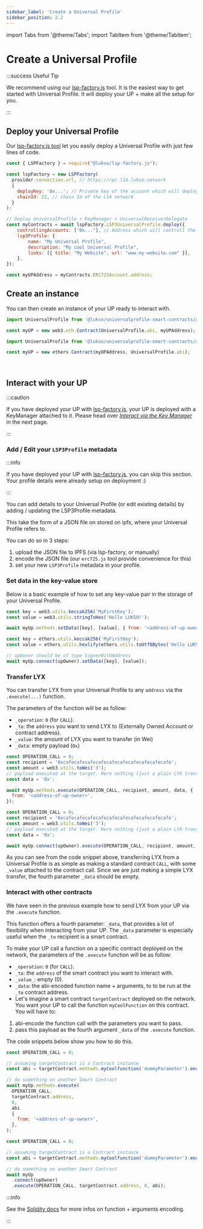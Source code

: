 ```yaml
---
sidebar_label: 'Create a Universal Profile'
sidebar_position: 2.2
---
```


import Tabs from '@theme/Tabs';
import TabItem from '@theme/TabItem';

# Create a Universal Profile

:::success Useful Tip

We recommend using our [lsp-factory.js](../tools/lsp-factoryjs/introduction/getting-started.md) tool. It is the easiest way to get started with Universal Profile. It will deploy your UP + make all the setup for you.

:::

## Deploy your Universal Profile

Our [lsp-factory.js tool](../tools/lsp-factoryjs/introduction/getting-started.md) let you easily deploy a Universal Profile with just few lines of code.

```javascript
const { LSPFactory } = require("@lukso/lsp-factory.js");

const lspFactory = new LSPFactory(
  provider.connection.url, // https://rpc.l14.lukso.network
  {
    deployKey: '0x...'; // Private key of the account which will deploy the UP,
    chainId: 22, // chain Id of the L14 network
  }
);

// Deploy UniversalProfile + KeyManager + UniversalReceiverDelegate
const myContracts = await lspFactory.LSP3UniversalProfile.deploy({
    controllingAccounts: ["0x..."], // Address which will controll the UP
    lsp3Profile: {
        name: "My Universal Profile",
        description: "My cool Universal Profile",
        links: [{ title: "My Website", url: "www.my-website.com" }],
    },
});

const myUPAddress = myContracts.ERC725Account.address;
```

## Create an instance

You can then create an instance of your UP ready to interact with.

<Tabs>
  
  <TabItem value="web3js" label="web3.js">

```javascript
import UniversalProfile from '@lukso/universalprofile-smart-contracts/artifacts/UniversalProfile.json';

const myUP = new web3.eth.Contract(UniversalProfile.abi, myUPAddress);
```

  </TabItem>
  
  <TabItem value="ethersjs" label="ethers.js">

```javascript
import UniversalProfile from '@lukso/universalprofile-smart-contracts/artifacts/UniversalProfile.json';

const myUP = new ethers.Contract(myUPAddress, UniversalProfile.abi);
```

  </TabItem>

</Tabs>

<br/>

## Interact with your UP

:::caution

If you have deployed your UP with [lsp-factory.js](../tools/lsp-factoryjs/introduction/getting-started.md), your UP is deployed with a KeyManager attached to it.
Please head over [_Interact via the Key Manager_](./02-add-key-manager.md) in the next page.

:::

### Add / Edit your `LSP3Profile` metadata

:::info

If you have deployed your UP with [lsp-factory.js](../tools/lsp-factoryjs/introduction/getting-started.md), you can skip this section. Your profile details were already setup on deployment :)

:::

You can add details to your Universal Profile (or edit existing details) by adding / updating the LSP3Profile metadata.

This take the form of a JSON file on stored on ipfs, where your Universal Profile refers to.

You can do so in 3 steps:

1. upload the JSON file to IPFS (via lsp-factory, or manually)
2. encode the JSON file (our `erc725.js` tool provide convenience for this)
3. set your new `LSP3Profile` metadata in your profile.

### Set data in the key-value store

Below is a basic example of how to set any key-value pair in the storage of your Universal Profile.

<Tabs>
  
  <TabItem value="web3js" label="web3.js">

```javascript
const key = web3.utils.keccak256('MyFirstKey');
const value = web3.utils.stringToHex('Hello LUKSO!');

await myUp.methods.setData([key], [value], { from: '<address-of-up-owner>' });
```

  </TabItem>
  
  <TabItem value="ethersjs" label="ethers.js">

```javascript
const key = ethers.utils.keccak256('MyFirstKey');
const value = ethers.utils.hexlify(ethers.utils.toUtf8Bytes('Hello LUKSO!'));

// upOwner should be of type SignerWithAddress
await myUp.connect(upOwner).setData([key], [value]);
```

  </TabItem>

</Tabs>

### Transfer LYX

You can transfer LYX from your Universal Profile to any `address` via the `.execute(...)` function.

The parameters of the function will be as follow:

- `_operation`: `0` (for `CALL`).
- `_to`: the `address` you want to send LYX to (Externally Owned Account or contract address).
- `_value`: the amount of LYX you want to transfer (in Wei)
- `_data`: empty payload (`0x`)

<Tabs>
  
  <TabItem value="web3js" label="web3.js">

```javascript
const OPERATION_CALL = 0;
const recipient = '0xcafecafecafecafecafecafecafecafecafecafe';
const amount = web3.utils.toWei('3');
// payload executed at the target. Here nothing (just a plain LYX transfer)
const data = '0x';

await myUp.methods.execute(OPERATION_CALL, recipient, amount, data, {
  from: '<address-of-up-owner>',
});
```

  </TabItem>
  
  <TabItem value="ethersjs" label="ethers.js">

```javascript
const OPERATION_CALL = 0;
const recipient = '0xcafecafecafecafecafecafecafecafecafecafe';
const amount = web3.utils.toWei('3');
// payload executed at the target. Here nothing (just a plain LYX transfer)
const data = '0x';

await myUp.connect(upOwner).execute(OPERATION_CALL, recipient, amount, data);
```

  </TabItem>

</Tabs>

As you can see from the code snippet above, transferring LYX from a Universal Profile is as simple as making a standard contract `CALL`, with some `_value` attached to the contract call. Since we are just making a simple LYX transfer, the fourth parameter `_data` should be empty.

### Interact with other contracts

We have seen in the previous example how to send LYX from your UP via the `.execute` function.

This function offers a fourth parameter: `_data`, that provides a lot of flexibility when interacting from your UP. The `_data` parameter is especially useful when the `_to` recipient is a smart contract.

To make your UP call a function on a specific contract deployed on the network, the parameters of the `.execute` function will be as follow:

- `_operation`: `0` (for `CALL`).
- `_to`: the `address` of the smart contract you want to interact with.
- `_value_`: empty (0).
- `_data`: the abi-encoded function name + arguments, to to be run at the `_to` contract address.
- Let's imagine a smart contract `targetContract` deployed on the network. You want your UP to call the function `myCoolFunction` on this contract. You will have to:

1. abi-encode the function call with the parameters you want to pass.
2. pass this payload as the fourth argument `_data` of the `.execute` function.

The code snippets below show you how to do this.

<Tabs>
  
  <TabItem value="web3js" label="web3.js">

```javascript
const OPERATION_CALL = 0;

// assuming targetContract is a Contract instance
const abi = targetContract.methods.myCoolfunction('dummyParameter').encodeABI();

// do something on another Smart Contract
await myUp.methods.execute(
  OPERATION_CALL,
  targetContract.address,
  0,
  abi
  {
    from: '<address-of-up-owner>',
  },
);
```

  </TabItem>
  
  <TabItem value="ethersjs" label="ethers.js">

```javascript
const OPERATION_CALL = 0;

// assuming targetContract is a Contract instance
const abi = targetContract.methods.myCoolfunction('dummyParameter').encodeABI();

// do something on another Smart Contract
await myUp
  .connect(upOwner)
  .execute(OPERATION_CALL, targetContract.address, 0, abi);
```

  </TabItem>

</Tabs>

:::info

See the [Solidity docs](https://docs.soliditylang.org/en/v0.8.10/abi-spec.html#function-selector-and-argument-encoding) for more infos on function + arguments encoding.

:::
